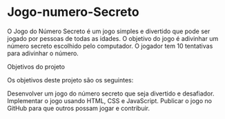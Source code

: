 # Jogo-numero-Secreto
O Jogo do Número Secreto é um jogo simples e divertido que pode ser jogado por pessoas de todas as idades. O objetivo do jogo é adivinhar um número secreto escolhido pelo computador. O jogador tem 10 tentativas para adivinhar o número.

Objetivos do projeto

Os objetivos deste projeto são os seguintes:

Desenvolver um jogo do número secreto que seja divertido e desafiador.
Implementar o jogo usando HTML, CSS e JavaScript.
Publicar o jogo no GitHub para que outros possam jogar e contribuir.

